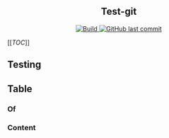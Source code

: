 <h2 align="center">Test-git</h2>
<div align="center"> 
    <a href="https://github.com/claesgill/test-git/actions?query=workflow%3ACI%2FCD+branch%3Amaster">
        <img alt="Build" src="https://img.shields.io/github/workflow/status/claesgill/test-git/CI-CD/master" />
    </a>
    <a href="https://github.com/claesgill/test-git/commits">
        <img alt="GitHub last commit" src="https://img.shields.io/github/last-commit/claesgill/test-git?label=updated">
    </a>
    </a>
</div>

[[_TOC_]]

## Testing

## Table
### Of
### Content
